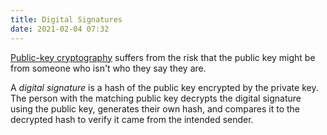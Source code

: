 ```yaml
---
title: Digital Signatures
date: 2021-02-04 07:32
---
```

[Public-key cryptography](20210204062304-asymmetric-key-cryptography.md)
suffers from the risk that the public key might be from someone who isn't who
they say they are. 

A _digital signature_ is a hash of the public key encrypted by the private key.
The person with the matching public key decrypts the digital signature using the
public key, generates their own hash, and compares it to the decrypted hash to
verify it came from the intended sender.
